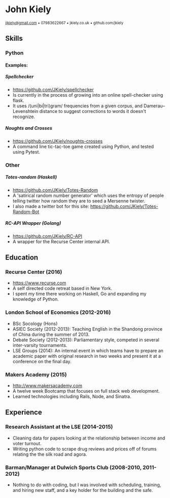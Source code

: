 John Kiely
==========

<sub>jjkiely@gmail.com • 07983622667 • jkiely.co.uk • github.com/jkiely
</sub>

Skills
------

### Python

#### Examples:

##### Spellchecker

-   https://github.com/JKiely/spellchecker
-   Is currently in the process of growing into an online spell-checker
    using flask.
-   It uses /(uni|bi|tri)gram/ frequencies from a given corpus, and
    Damerau–Levenshtein distance to suggest corrections to words it
    doesn't recognize.

##### Noughts and Crosses

-   https://github.com/JKiely/noughts-crosses
-   A command line tic-tac-toe game created using Python, and tested
    using Pytest.

### Other

##### Totes-random (Haskell)

-   https://github.com/JKiely/Totes-Random
-   A 'satirical random number generator' which uses the entropy of
    people telling twitter how random they are to seed a
    Mersenne twister.
-   I also made a twitter bot for this site:
    https://github.com/JKiely/Totes-Random-Bot

##### RC-API Wrapper (Golang)

-   https://github.com/JKiely/RC-API
-   A wrapper for the Recurse Center internal API.

Education
---------

### Recurse Center (2016)

-   https://www.recurse.com
-   A self directed code retreat based in New York.
-   I spent my time there working on Haskell, Go and expanding my
    knowledge of Python.

### London School of Economics (2012-2016)

-   BSc Socology (Hons)
-   ASIEC Society (2012-2013): Teaching English in the Shandong province
    of China during the summer of 2013.
-   Debate Society (2012-2013): Parliamentary style, competed in several
    inter-varsity tournaments.
-   LSE Groups (2014): An internal event in which teams have to prepare
    an academic paper with original research in two weeks and present it
    at a conference on the final day.

### Makers Academy (2015)

-   http://www.makersacademy.com
-   A twelve week Bootcamp that focuses on full stack web development.
-   Learned technologies including Rails, Node, and Sinatra.

Experience
----------

### Research Assistant at the LSE (2014-2015)

-   Cleaning data for papers looking at the relationship between income
    and voter turnout.
-   Writing python code to scrape drug reviews and prices off of forums
    relating the the silk road and agora.

### Barman/Manager at Dulwich Sports Club (2008-2010, 2011-2012)

-   Nothing to do with coding, but I was involved with scheduling,
    training, and hiring new staff, and a key holder for the building
    and the safe.
